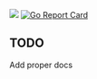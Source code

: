 [![](https://img.shields.io/static/v1?label=godev&message=reference&color=00add8)](https://pkg.go.dev/github.com/aruiz14?tab=doc)
[![Go Report Card](https://goreportcard.com/badge/github.com/aruiz14/slice)](https://goreportcard.com/report/github.com/aruiz14/slice)

## TODO
  Add proper docs
